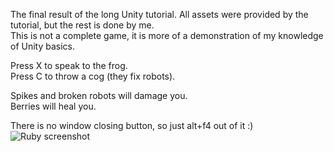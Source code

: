 The final result of the long Unity tutorial. All assets were provided by the tutorial, but the rest is done by me.  
This is not a complete game, it is more of a demonstration of my knowledge of Unity basics.

Press X to speak to the frog.  
Press C to throw a cog (they fix robots).

Spikes and broken robots will damage you.  
Berries will heal you.

There is no window closing button, so just alt+f4 out of it :)
![Ruby screenshot](https://user-images.githubusercontent.com/104794557/220721982-f579fcea-ec76-48f4-8603-f87bca303dfb.png)
